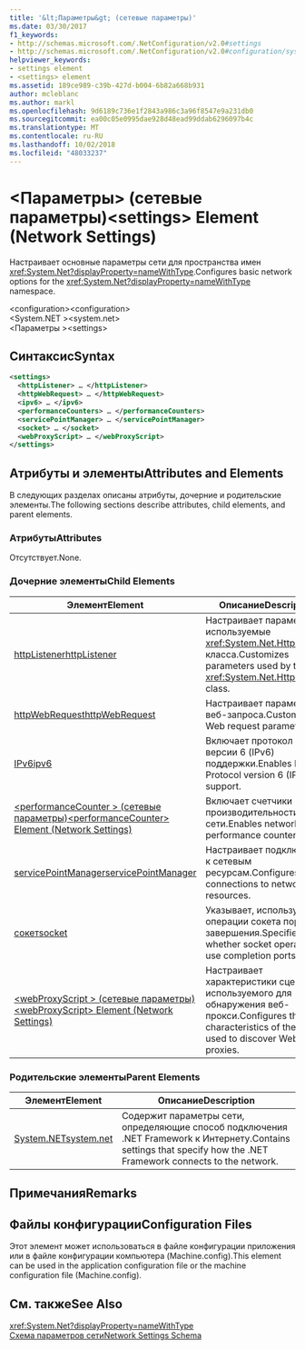 ```yaml
---
title: '&lt;Параметры&gt; (сетевые параметры)'
ms.date: 03/30/2017
f1_keywords:
- http://schemas.microsoft.com/.NetConfiguration/v2.0#settings
- http://schemas.microsoft.com/.NetConfiguration/v2.0#configuration/system.net/settings
helpviewer_keywords:
- settings element
- <settings> element
ms.assetid: 189ce989-c39b-427d-b004-6b82a668b931
author: mcleblanc
ms.author: markl
ms.openlocfilehash: 9d6189c736e1f2843a986c3a96f8547e9a231db0
ms.sourcegitcommit: ea00c05e0995dae928d48ead99ddab6296097b4c
ms.translationtype: MT
ms.contentlocale: ru-RU
ms.lasthandoff: 10/02/2018
ms.locfileid: "48033237"
---
```

# <a name="ltsettingsgt-element-network-settings"></a><span data-ttu-id="02dd8-102">&lt;Параметры&gt; (сетевые параметры)</span><span class="sxs-lookup"><span data-stu-id="02dd8-102">&lt;settings&gt; Element (Network Settings)</span></span>
<span data-ttu-id="02dd8-103">Настраивает основные параметры сети для пространства имен <xref:System.Net?displayProperty=nameWithType>.</span><span class="sxs-lookup"><span data-stu-id="02dd8-103">Configures basic network options for the <xref:System.Net?displayProperty=nameWithType> namespace.</span></span>  
  
 <span data-ttu-id="02dd8-104">\<configuration></span><span class="sxs-lookup"><span data-stu-id="02dd8-104">\<configuration></span></span>  
<span data-ttu-id="02dd8-105">\<System.NET ></span><span class="sxs-lookup"><span data-stu-id="02dd8-105">\<system.net></span></span>  
<span data-ttu-id="02dd8-106">\<Параметры ></span><span class="sxs-lookup"><span data-stu-id="02dd8-106">\<settings></span></span>  
  
## <a name="syntax"></a><span data-ttu-id="02dd8-107">Синтаксис</span><span class="sxs-lookup"><span data-stu-id="02dd8-107">Syntax</span></span>  
  
```xml  
<settings>  
  <httpListener> … </httpListener>  
  <httpWebRequest> … </httpWebRequest>  
  <ipv6> … </ipv6>  
  <performanceCounters> … </performanceCounters>  
  <servicePointManager> … </servicePointManager>  
  <socket> … </socket>  
  <webProxyScript> … </webProxyScript>  
</settings>  
```  
  
## <a name="attributes-and-elements"></a><span data-ttu-id="02dd8-108">Атрибуты и элементы</span><span class="sxs-lookup"><span data-stu-id="02dd8-108">Attributes and Elements</span></span>  
 <span data-ttu-id="02dd8-109">В следующих разделах описаны атрибуты, дочерние и родительские элементы.</span><span class="sxs-lookup"><span data-stu-id="02dd8-109">The following sections describe attributes, child elements, and parent elements.</span></span>  
  
### <a name="attributes"></a><span data-ttu-id="02dd8-110">Атрибуты</span><span class="sxs-lookup"><span data-stu-id="02dd8-110">Attributes</span></span>  
 <span data-ttu-id="02dd8-111">Отсутствует.</span><span class="sxs-lookup"><span data-stu-id="02dd8-111">None.</span></span>  
  
### <a name="child-elements"></a><span data-ttu-id="02dd8-112">Дочерние элементы</span><span class="sxs-lookup"><span data-stu-id="02dd8-112">Child Elements</span></span>  
  
|<span data-ttu-id="02dd8-113">Элемент</span><span class="sxs-lookup"><span data-stu-id="02dd8-113">Element</span></span>|<span data-ttu-id="02dd8-114">Описание</span><span class="sxs-lookup"><span data-stu-id="02dd8-114">Description</span></span>|  
|-------------|-----------------|  
|[<span data-ttu-id="02dd8-115">httpListener</span><span class="sxs-lookup"><span data-stu-id="02dd8-115">httpListener</span></span>](../../../../../docs/framework/configure-apps/file-schema/network/httplistener-element-network-settings.md)|<span data-ttu-id="02dd8-116">Настраивает параметры, используемые <xref:System.Net.HttpListener> класса.</span><span class="sxs-lookup"><span data-stu-id="02dd8-116">Customizes parameters used by the <xref:System.Net.HttpListener> class.</span></span>|  
|[<span data-ttu-id="02dd8-117">httpWebRequest</span><span class="sxs-lookup"><span data-stu-id="02dd8-117">httpWebRequest</span></span>](../../../../../docs/framework/configure-apps/file-schema/network/httpwebrequest-element-network-settings.md)|<span data-ttu-id="02dd8-118">Настраивает параметры веб-запроса.</span><span class="sxs-lookup"><span data-stu-id="02dd8-118">Customizes Web request parameters.</span></span>|  
|[<span data-ttu-id="02dd8-119">IPv6</span><span class="sxs-lookup"><span data-stu-id="02dd8-119">ipv6</span></span>](../../../../../docs/framework/configure-apps/file-schema/network/ipv6-element-network-settings.md)|<span data-ttu-id="02dd8-120">Включает протокол IP версии 6 (IPv6) поддержки.</span><span class="sxs-lookup"><span data-stu-id="02dd8-120">Enables Internet Protocol version 6 (IPv6) support.</span></span>|  
|[<span data-ttu-id="02dd8-121">\<performanceCounter > (сетевые параметры)</span><span class="sxs-lookup"><span data-stu-id="02dd8-121">\<performanceCounter> Element (Network Settings)</span></span>](../../../../../docs/framework/configure-apps/file-schema/network/performancecounter-element-network-settings.md)|<span data-ttu-id="02dd8-122">Включает счетчики производительности сети.</span><span class="sxs-lookup"><span data-stu-id="02dd8-122">Enables network performance counters.</span></span>|  
|[<span data-ttu-id="02dd8-123">servicePointManager</span><span class="sxs-lookup"><span data-stu-id="02dd8-123">servicePointManager</span></span>](../../../../../docs/framework/configure-apps/file-schema/network/servicepointmanager-element-network-settings.md)|<span data-ttu-id="02dd8-124">Настраивает подключения к сетевым ресурсам.</span><span class="sxs-lookup"><span data-stu-id="02dd8-124">Configures connections to network resources.</span></span>|  
|[<span data-ttu-id="02dd8-125">сокет</span><span class="sxs-lookup"><span data-stu-id="02dd8-125">socket</span></span>](../../../../../docs/framework/configure-apps/file-schema/network/socket-element-network-settings.md)|<span data-ttu-id="02dd8-126">Указывает, используют ли операции сокета порты завершения.</span><span class="sxs-lookup"><span data-stu-id="02dd8-126">Specifies whether socket operations use completion ports.</span></span>|  
|[<span data-ttu-id="02dd8-127">\<webProxyScript > (сетевые параметры)</span><span class="sxs-lookup"><span data-stu-id="02dd8-127">\<webProxyScript> Element (Network Settings)</span></span>](../../../../../docs/framework/configure-apps/file-schema/network/webproxyscript-element-network-settings.md)|<span data-ttu-id="02dd8-128">Настраивает характеристики сценария, используемого для обнаружения веб-прокси.</span><span class="sxs-lookup"><span data-stu-id="02dd8-128">Configures the characteristics of the script used to discover Web proxies.</span></span>|  
  
### <a name="parent-elements"></a><span data-ttu-id="02dd8-129">Родительские элементы</span><span class="sxs-lookup"><span data-stu-id="02dd8-129">Parent Elements</span></span>  
  
|<span data-ttu-id="02dd8-130">Элемент</span><span class="sxs-lookup"><span data-stu-id="02dd8-130">Element</span></span>|<span data-ttu-id="02dd8-131">Описание</span><span class="sxs-lookup"><span data-stu-id="02dd8-131">Description</span></span>|  
|-------------|-----------------|  
|[<span data-ttu-id="02dd8-132">System.NET</span><span class="sxs-lookup"><span data-stu-id="02dd8-132">system.net</span></span>](../../../../../docs/framework/configure-apps/file-schema/network/system-net-element-network-settings.md)|<span data-ttu-id="02dd8-133">Содержит параметры сети, определяющие способ подключения .NET Framework к Интернету.</span><span class="sxs-lookup"><span data-stu-id="02dd8-133">Contains settings that specify how the .NET Framework connects to the network.</span></span>|  
  
## <a name="remarks"></a><span data-ttu-id="02dd8-134">Примечания</span><span class="sxs-lookup"><span data-stu-id="02dd8-134">Remarks</span></span>  
  
## <a name="configuration-files"></a><span data-ttu-id="02dd8-135">Файлы конфигурации</span><span class="sxs-lookup"><span data-stu-id="02dd8-135">Configuration Files</span></span>  
 <span data-ttu-id="02dd8-136">Этот элемент может использоваться в файле конфигурации приложения или в файле конфигурации компьютера (Machine.config).</span><span class="sxs-lookup"><span data-stu-id="02dd8-136">This element can be used in the application configuration file or the machine configuration file (Machine.config).</span></span>  
  
## <a name="see-also"></a><span data-ttu-id="02dd8-137">См. также</span><span class="sxs-lookup"><span data-stu-id="02dd8-137">See Also</span></span>  
 <xref:System.Net?displayProperty=nameWithType>  
 [<span data-ttu-id="02dd8-138">Схема параметров сети</span><span class="sxs-lookup"><span data-stu-id="02dd8-138">Network Settings Schema</span></span>](../../../../../docs/framework/configure-apps/file-schema/network/index.md)
